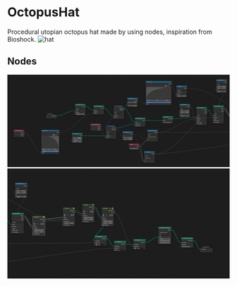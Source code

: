 # OctopusHat
Procedural utopian octopus hat made by using nodes, inspiration from Bioshock.
![hat](https://github.com/kawaii-kubus/OctopusHat/assets/111636269/6858a6fc-935b-408f-94aa-6409ec85890e)
## Nodes
![Nodes](https://github.com/kawaii-kubus/OctopusHat/blob/28feaff2c086cd61220b1fd848bd85f28f0e08eb/1Nodes.PNG)
![Nodes2](https://github.com/kawaii-kubus/OctopusHat/blob/28feaff2c086cd61220b1fd848bd85f28f0e08eb/2Nodes.PNG)
